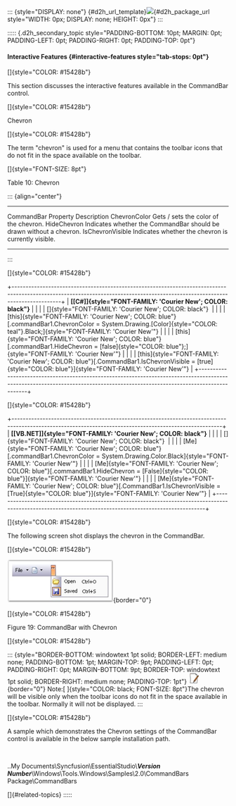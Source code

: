 ::: {style="DISPLAY: none"}
[](ms-xhelp:///?Id=d2h_url_template){#d2h_url_template}![](!package_url!){#d2h_package_url style="WIDTH: 0px; DISPLAY: none; HEIGHT: 0px"}
:::

::::: {.d2h_secondary_topic style="PADDING-BOTTOM: 10pt; MARGIN: 0pt; PADDING-LEFT: 0pt; PADDING-RIGHT: 0pt; PADDING-TOP: 0pt"}
#### Interactive Features {#interactive-features style="tab-stops: 0pt"}

[]{style="COLOR: #15428b"} 

This section discusses the interactive features available in the CommandBar control.

[]{style="COLOR: #15428b"} 

Chevron

[]{style="COLOR: #15428b"} 

The term \"chevron\" is used for a menu that contains the toolbar icons that do not fit in the space available on the toolbar.

[]{style="FONT-SIZE: 8pt"} 

Table 10: Chevron

::: {align="center"}
  --------------------- ---------------------------------------------------------------------
  CommandBar Property   Description
  ChevronColor          Gets / sets the color of the chevron.
  HideChevron           Indicates whether the CommandBar should be drawn without a chevron.
  IsChevronVisible      Indicates whether the chevron is currently visible.
  --------------------- ---------------------------------------------------------------------
:::

[]{style="COLOR: #15428b"} 

+-----------------------------------------------------------------------------------------------------------------------------------------------------------------------------+
| **[\[C#\]]{style="FONT-FAMILY: 'Courier New'; COLOR: black"}**                                                                                                              |
|                                                                                                                                                                             |
| []{style="FONT-FAMILY: 'Courier New'; COLOR: black"}                                                                                                                        |
|                                                                                                                                                                             |
| [this]{style="FONT-FAMILY: 'Courier New'; COLOR: blue"}[.commandBar1.ChevronColor = System.Drawing.[Color]{style="COLOR: teal"}.Black;]{style="FONT-FAMILY: 'Courier New'"} |
|                                                                                                                                                                             |
| [this]{style="FONT-FAMILY: 'Courier New'; COLOR: blue"}[.commandBar1.HideChevron = [false]{style="COLOR: blue"};]{style="FONT-FAMILY: 'Courier New'"}                       |
|                                                                                                                                                                             |
| [this]{style="FONT-FAMILY: 'Courier New'; COLOR: blue"}[.CommandBar1.IsChevronVisible = [true]{style="COLOR: blue"}]{style="FONT-FAMILY: 'Courier New'"}                    |
+-----------------------------------------------------------------------------------------------------------------------------------------------------------------------------+

[]{style="COLOR: #15428b"} 

+--------------------------------------------------------------------------------------------------------------------------------------------------------+
| **[\[VB.NET\]]{style="FONT-FAMILY: 'Courier New'; COLOR: black"}**                                                                                     |
|                                                                                                                                                        |
| []{style="FONT-FAMILY: 'Courier New'; COLOR: black"}                                                                                                   |
|                                                                                                                                                        |
| [Me]{style="FONT-FAMILY: 'Courier New'; COLOR: blue"}[.commandBar1.ChevronColor = System.Drawing.Color.Black]{style="FONT-FAMILY: 'Courier New'"}      |
|                                                                                                                                                        |
| [Me]{style="FONT-FAMILY: 'Courier New'; COLOR: blue"}[.commandBar1.HideChevron = [False]{style="COLOR: blue"}]{style="FONT-FAMILY: 'Courier New'"}     |
|                                                                                                                                                        |
| [Me]{style="FONT-FAMILY: 'Courier New'; COLOR: blue"}[.CommandBar1.IsChevronVisible = [True]{style="COLOR: blue"}]{style="FONT-FAMILY: 'Courier New'"} |
+--------------------------------------------------------------------------------------------------------------------------------------------------------+

[]{style="COLOR: #15428b"} 

The following screen shot displays the chevron in the CommandBar.

[]{style="COLOR: #15428b"} 

![](ImagesExt/image76_19.jpg){border="0"}

[]{style="COLOR: #15428b"} 

Figure 19: CommandBar with Chevron

[]{style="COLOR: #15428b"} 

::: {style="BORDER-BOTTOM: windowtext 1pt solid; BORDER-LEFT: medium none; PADDING-BOTTOM: 1pt; MARGIN-TOP: 9pt; PADDING-LEFT: 0pt; PADDING-RIGHT: 0pt; MARGIN-BOTTOM: 9pt; BORDER-TOP: windowtext 1pt solid; BORDER-RIGHT: medium none; PADDING-TOP: 1pt"}
![](ImagesExt/image76_1.jpg){border="0"} Note:[ ]{style="COLOR: black; FONT-SIZE: 8pt"}The chevron will be visible only when the toolbar icons do not fit in the space available in the toolbar. Normally it will not be displayed.
:::

[]{style="COLOR: #15428b"} 

A sample which demonstrates the Chevron settings of the CommandBar control is available in the below sample installation path.

 

..My Documents\\Syncfusion\\EssentialStudio\\***Version Number***\\Windows\\Tools.Windows\\Samples\\2.0\\CommandBars Package\\CommandBars

[]{#related-topics}
:::::
